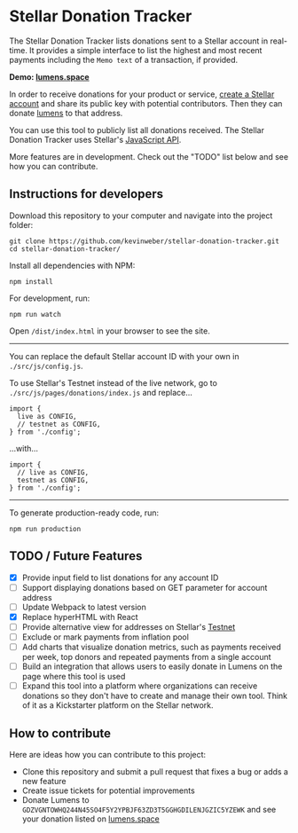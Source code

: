 # Stellar Donation Tracker

The Stellar Donation Tracker lists donations sent to a Stellar account in real-time. It provides a simple interface to list the highest and most recent payments including the `Memo text` of a transaction, if provided.

**Demo: [lumens.space](https://lumens.space/)**

In order to receive donations for your product or service, [create a Stellar account](https://www.stellar.org/developers/guides/get-started/create-account.html) and share its public key with potential contributors. Then they can donate [lumens](https://www.stellar.org/lumens/) to that address.

You can use this tool to publicly list all donations received. The Stellar Donation Tracker uses Stellar's [JavaScript API](https://www.stellar.org/developers/js-stellar-sdk/reference/).

More features are in development. Check out the "TODO" list below and see how you can contribute.

## Instructions for developers

Download this repository to your computer and navigate into the project folder:

```
git clone https://github.com/kevinweber/stellar-donation-tracker.git
cd stellar-donation-tracker/
```

Install all dependencies with NPM:

```
npm install
```

For development, run:

```
npm run watch
```

Open `/dist/index.html` in your browser to see the site.

--------------------------------------------------------------------------------

You can replace the default Stellar account ID with your own in `./src/js/config.js`.

To use Stellar's Testnet instead of the live network, go to `./src/js/pages/donations/index.js` and replace...

```
import {
  live as CONFIG,
  // testnet as CONFIG,
} from './config';
```

...with...

```
import {
  // live as CONFIG,
  testnet as CONFIG,
} from './config';
```

--------------------------------------------------------------------------------

To generate production-ready code, run:

```
npm run production
```

## TODO / Future Features

- [x] Provide input field to list donations for any account ID
- [ ] Support displaying donations based on GET parameter for account address
- [ ] Update Webpack to latest version
- [x] Replace hyperHTML with React
- [ ] Provide alternative view for addresses on Stellar's [Testnet](https://www.stellar.org/developers/guides/concepts/test-net.html)
- [ ] Exclude or mark payments from inflation pool
- [ ] Add charts that visualize donation metrics, such as payments received per week, top donors and repeated payments from a single account
- [ ] Build an integration that allows users to easily donate in Lumens on the page where this tool is used
- [ ] Expand this tool into a platform where organizations can receive donations so they don't have to create and manage their own tool. Think of it as a Kickstarter platform on the Stellar network.

## How to contribute

Here are ideas how you can contribute to this project:

- Clone this repository and submit a pull request that fixes a bug or adds a new feature
- Create issue tickets for potential improvements
- Donate Lumens to `GDZVGNTOWHQ244N45SO4F5Y2YPBJF63ZD3T5GGHGDILENJGZIC5YZEWK` and see your donation listed on [lumens.space](https://lumens.space/)

